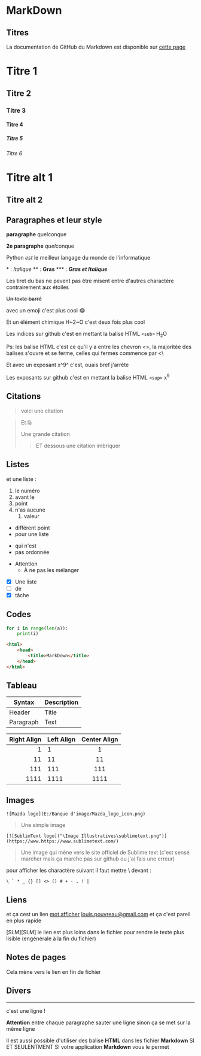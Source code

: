 MarkDown
========
Titres
------

La documentation de GitHub du Markdown est disponible sur [cette page](https://docs.github.com/fr/get-started/writing-on-github/getting-started-with-writing-and-formatting-on-github/basic-writing-and-formatting-syntax)

# Titre 1
## Titre 2
### Titre 3
#### Titre 4
##### Titre 5
###### Titre 6
Titre alt 1
===========
Titre alt 2
-----------

Paragraphes et leur style
-------------------------

**paragraphe** quelconque

__2e paragraphe__ *quel*conque

Python _est_ le meilleur langage du monde de l'informatique

\* : *Italique*
\*\* : **Gras**
\*\*\* : ***Gras et Italique***

Les tiret du bas ne pevent pas être misent entre d'autres charactère contrairement aux étoiles


~~Un texte barré~~

avec un emoji c'est plus cool :joy:

Et un élément chimique H~2~O c'est deux fois plus cool

Les indices sur github c'est en mettant la balise HTML `<sub>` H<sub>2</sub>O

Ps: les balise HTML c'est ce qu'il y a entre les chevron \<\>, la majoritée des balises s'ouvre et se ferme, celles qui fermes commence par \<\\

Et avec un exposant x^9^ c'est, ouais bref j'arrête

Les exposants sur github c'est en mettant la balise HTML `<sup>` x<sup>9</sup>


Citations
---------

> voici une citation

> Et là
>
> Une grande citation
>> ET dessous une citation imbriquer

Listes
------

et une liste :
1. le numéro
2. avant le
3. point 
1. n'as aucune
	1. valeur

+ différent point  
+ pour une liste

* qui n'est
* pas ordonnée

- Attention
	- À ne pas les mélanger

- [x] Une liste
- [ ] de 
- [x] tâche

Codes
-----

```Python
for i in range(len(a)):
	print(i)
```
```HTML
<html>
 	<head>
  		<title>MarkDown</title>
 	</head>
</html>
```

Tableau
-------
|   Syntax    | Description |
| ----------- | ----------- |
| Header      | Title       |
| Paragraph   | Text        |

| Right Align | Left Align | Center Align |
| -----------:|:---------- |:------------:|
| 1           | 1          |      1       |
|          11 | 11         |      11      |
|         111 | 111        |     111      |
|        1111 | 1111       |     1111     |

Images
------

	![Mazda logo](E:/Banque d'image/Mazda_logo_icon.png)
> Une simple image

	[![SublimText logo]("\Image Illustratives\sublimetext.png")](https://www.https://www.sublimetext.com/)
> Une image qui mène vers le site officiel de Sublime text (c'est sensé marcher mais ça marche pas sur github ou j'ai fais une erreur)

pour afficher les charactère suivant il faut mettre \\ devant :
```
\ ` * _ {} [] <> () # + - . ! |
```


Liens
-----

et ça cest un lien
[mot afficher](le_lien_n'import "le texte afficher en survolant le lien")
<louis.pouvreau@gmail.com> et ça c'est pareil en plus rapide

[SLM][SLM]
le lien est plus loins dans le fichier pour rendre le texte plus lisible
(engénérale à la fin du fichier)

Notes de pages
--------------

Cela mène vers le lien en fin de fichier

Divers
------

---
c'est une ligne !

**Attention** entre chaque paragraphe sauter une ligne sinon ça se met sur la même ligne

Il est aussi possible d'utiliser des balise **HTML** dans les fichier **Markdown** SI ET SEULENTMENT SI votre application **Markdown** vous le permet

[^1]: le lien est en dessous
[SLM]: https://fr.wikipedia.org/wiki/Fusion_s%C3%A9lective_par_laser
